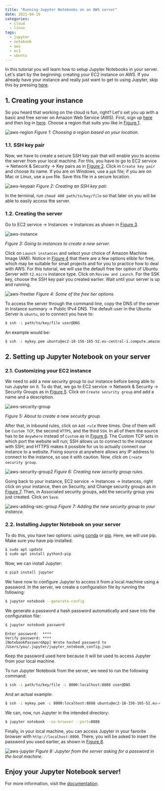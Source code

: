 ```yaml
---
title: "Running Jupyter Notebooks on an AWS server"
date: 2021-04-16
categories:
  - cloud
  - linux
tags:
  - jupyter
  - notebook
  - aws
  - ec2
  - ubuntu
---
```


In this tutorial you will learn how to setup Jupyter Notebooks in your server. Let's start by the beginning: creating your EC2 instance on AWS. If you already have your instance and really just want to get to using Jupyter, skip this by pressing [here](#Setup).

## 1. Creating your instance

So you heard that working on the cloud is fun, right? Let's set you up with a basic and free server on Amazon Web Service (AWS). First, sign up [here][aws-registration] and then log in [here][aws-login]. Choose a region that suits you like in [Figure 1](#Figure1).

![aws-region](/assets/images/aws-region.png 'aws-region') 
<a name="Figure1"></a>
*Figure 1: Choosing a region based on your location.*

### 1.1. SSH key pair

Now, we have to create a secure SSH key pair that will enable you to access the server from your local machine. For this, you have to go to EC2 service → Network & Security → Key pairs as in [Figure 2](#Figure2). Click in `Create key pair` and choose its name. If you are on Windows, use a `ppk` file; if you are on Mac or Linux, use a `pem` file. Save this file in a secure location.

![aws-keypair](/assets/images/aws-keypairs.png) <a name="Figure2"></a>
*Figure 2: Creating an SSH key pair.*

In the terminal, run `chmod 400 path/to/key/file` so that later on you will be able to easily access the server.

### 1.2. Creating the server

Go to EC2 service → Instances → Instances as shown in [Figure 3](#Figure3). 

![aws-instance](/assets/images/aws-instance.png) 
<a name="Figure3"></a>

*Figure 3: Going to instances to create a new server.*

Click on `Launch instances` and select your choice of Amazon Machine Image (AMI). Notice in [Figure 4](#Figure4) that there are a few options elible for free, which may be suitable for small projects and for you to practice how to deal with AWS. For this tutorial, we will use the default free tier option of Ubuntu Server with `t2.micro` instance type. Click on `Review and Launch`. For the SSK key, choose the SSH key pair you created earlier. Wait until your server is up and running.



![aws-freetier](/assets/images/aws-freetier.png) <a name="Figure4"></a>
*Figure 4: Some of the free tier options.*

To access the server through the command line, copy the DNS of the server in Instance summary → Public IPv4 DNS. The default user in the Ubuntu Server is `ubuntu`, so to connect you have to:

```sh
$ ssh -i path/to/key/file user@DNS
```
An example would be:
```sh
$ ssh -i mykey.pem ubuntu@ec2-18-156-165-52.eu-central-1.compute.amazonaws.com
```

## 2. Setting up Jupyter Notebook on your server <a name="Setup"></a>

### 2.1. Customizing your EC2 instance 

We need to add a new security group to our instance before being able to run Jupyter on it. To do that, we go to EC2 service → Network & Security → Security Groups as in [Figure 5](#Figure5). Click on `Create security group` and add a name and a description. 

![aws-security-group](/assets/images/aws-security-group.png) 
<a name="Figure5"></a>

*Figure 5: About to create a new security group.*

After that, in Inbound rules, click on `Add rule` three times. One of them will be  `Custom TCP`, the second `HTTPS`, and the third `SSH`. In all of them the source has to be `Anywhere` instead of `Custom` as in [Figure 6](#Figure6). The Custom TCP sets in which port the website will run; SSH allows us to connect to the instance with SSH; and HTTPS makes it possible for us to actually connect our instance to a website. Fixing source at anywhere allows any IP address to connect to the instance, so use it with caution. Now, click on `Create security group`.
   
![aws-security-group2](/assets/images/aws-security-group2.png) <a name="Figure6"></a>
*Figure 6: Creating new security group rules.*

Going back to your instance, EC2 service → Instances → Instances, right click on your instance, then on Security, and Change security groups as in [Figure 7](#Figure7). Then, in Associated security groups, add the security group you just created. Click on `Save`.

![aws-adding-sec-group](/assets/images/aws-adding-sec-group.png) <a name="Figure7"></a>
*Figure 7: Adding the new security group to your instance.*

### 2.2. Installing Jupyter Notebook on your server

To do this, you have two options: using [conda][conda] or [pip][pip]. Here, we will use pip. Make sure you have pip installed:
```sh
$ sudo apt update
$ sudo apt install python3-pip
```
Now, we can install Jupyter:
```sh
$ pip3 install jupyter
```

We have now to configure Jupyter to access it from a local machine using a password. In the server, we create a configuration file by running the following:
```sh
$ jupyter notebook --generate-config
```
We generate a password a hash password automatically and save into the configuration file:

```sh
$ jupyter notebook password
```
```console
Enter password:  ****
Verify password: ****
[NotebookPasswordApp] Wrote hashed password to /Users/you/.jupyter/jupyter_notebook_config.json
```
Keep the password used here because it will be used to access Jupyter from your local machine.

To run Jupyter Notebook from the server, we need to run the following command:
```sh
$ ssh -i path/to/key/file -L 8000:localhost:8888 user@DNS
```
And an actual example:
```sh
$ ssh -i mykey.pem -L 8000:localhost:8888 ubuntu@ec2-18-156-165-52.eu-central-1.compute.amazonaws.com
```

We can, now, run Jupyter in the intended directory:
```sh
$ jupyter notebook --no-browser --port=8888
```

Finally, in your local machine, you can access Jupyter in your favorite browser with `http://localhost:8000`. There, you will be asked to insert the password you used earlier, as shown in [Figure 8](#Figure8).

![aws-jupyter](/assets/images/aws-jupyter.png) <a name="Figure8"></a>
*Figure 8: Jupyter from the server asking for a password in the local machine.*

## Enjoy your Jupyter Notebook server!

For more information, visit the [documentation][jupyter-docs].



[aws-registration]: https://portal.aws.amazon.com/gp/aws/developer/registration/index.html
[aws-login]: https://console.aws.amazon.com/
[conda]: https://www.anaconda.com/products/individual#Downloads
[pip]: https://pip.pypa.io/en/stable/installing/
[jupyter-docs]: https://jupyter-notebook.readthedocs.io/en/stable/public_server.html


